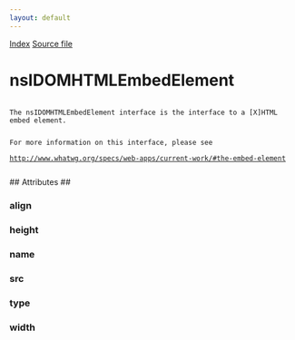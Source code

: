 ```yaml
---
layout: default
---
```

<div id='links'><a href="../index.html">Index</a>
<a href="http://dxr.mozilla.org/mozilla-central/source/dom/interfaces/html/nsIDOMHTMLEmbedElement.idl">Source file</a>
</div>

# nsIDOMHTMLEmbedElement #
<code>  
The nsIDOMHTMLEmbedElement interface is the interface to a [X]HTML  
embed element.  
  
For more information on this interface, please see  
http://www.whatwg.org/specs/web-apps/current-work/#the-embed-element  
  
</code>
## Attributes ##

### align ###

### height ###

### name ###

### src ###

### type ###

### width ###

